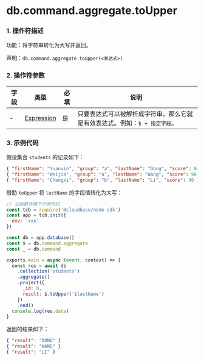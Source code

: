 # db.command.aggregate.toUpper

### 1. 操作符描述

功能：将字符串转化为大写并返回。

声明：`db.command.aggregate.toUpper(<表达式>)`

### 2. 操作符参数

| 字段 | 类型                           | 必填 | 说明                                                                       |
| ---- | ------------------------------ | ---- | -------------------------------------------------------------------------- |
| -    | [Expression](../expression.md) | 是   | 只要表达式可以被解析成字符串，那么它就是有效表达式。例如：`$ + 指定字段`。 |

### 3. 示例代码

假设集合 `students` 的记录如下：

```json
{ "firstName": "Yuanxin", "group": "a", "lastName": "Dong", "score": 84 }
{ "firstName": "Weijia", "group": "a", "lastName": "Wang", "score": 96 }
{ "firstName": "Chengxi", "group": "b", "lastName": "Li", "score": 80 }
```

借助 `toUpper` 将 `lastName` 的字段值转化为大写：

```javascript
// 云函数环境下示例代码
const tcb = require('@cloudbase/node-sdk')
const app = tcb.init({
  env: 'xxx'
})

const db = app.database()
const $ = db.command.aggregate
const _ = db.command

exports.main = async (event, context) => {
  const res = await db
    .collection('students')
    .aggregate()
    .project({
      _id: 0,
      result: $.toUpper('$lastName')
    })
    .end()
  console.log(res.data)
}
```

返回的结果如下：

```json
{ "result": "DONG" }
{ "result": "WANG" }
{ "result": "LI" }
```
